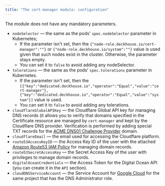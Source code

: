 ```yaml
---
title: "The cert-manager module: configuration"
---
```


The module does not have any mandatory parameters.

* `nodeSelector` — the same as the pods' `spec.nodeSelector` parameter in Kubernetes;
    * If the parameter isn't set, then the `{"node-role.deckhouse.io/cert-manager":""}` or `{"node-role.deckhouse.io/system":""}` value is used given that such nodes exist in the cluster. Otherwise, the parameter stays empty. 
    * You can set it to `false` to avoid adding any nodeSelector.
* `tolerations` — the same as the pods' `spec.tolerations` parameter in Kubernetes.
    * If the parameter isn't set, then the `[{"key":"dedicated.deckhouse.io","operator":"Equal","value":"cert-manager"},{"key":"dedicated.deckhouse.io","operator":"Equal","value":"system"}]` value is used.
    * You can set it to `false` to avoid adding any tolerations.
*  `cloudflareGlobalAPIKey` — the Cloudflare Global API key for managing DNS records (it allows you to verify that domains specified in the Certificate resource are managed by `cert-manager` and kept by the Cloudflare DNS provider. Verification is performed by adding special TXT records for the [ACME DNS01 Challenge Provider](https://cert-manager.io/docs/configuration/acme/dns01/) domain.
*  `cloudflareEmail` — the email used for accessing the Cloudflare platform.
*  `route53AccessKeyID` — the Access Key ID of the user with the attached [Amazon Route53 IAM Policy](https://cert-manager.io/docs/configuration/acme/dns01/route53/) for managing domain records.
*  `route53SecretAccessKey` — the Secret Access Key of the user with privileges to manage domain records.
*  `digitalOceanCredentials` — the Access Token for the Digital Ocean API (you can create it in the  `API` section).
*  `cloudDNSServiceAccount` — the Service Account for [Google Cloud](usage.html#issuing-a-dns-wildcard-certificate-using-google) for the same project that has the DNS Administrator role.
